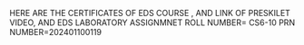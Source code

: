 HERE ARE THE CERTIFICATES OF EDS COURSE , AND LINK OF PRESKILET VIDEO, AND EDS LABORATORY ASSIGNMNET 
ROLL NUMBER= CS6-10
PRN NUMBER=202401100119
